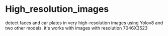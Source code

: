 # High_resolution_images
detect faces and car plates in very high-resolution images using Yolov8 and two other models.
it's works with images with resolution 7046X3523
